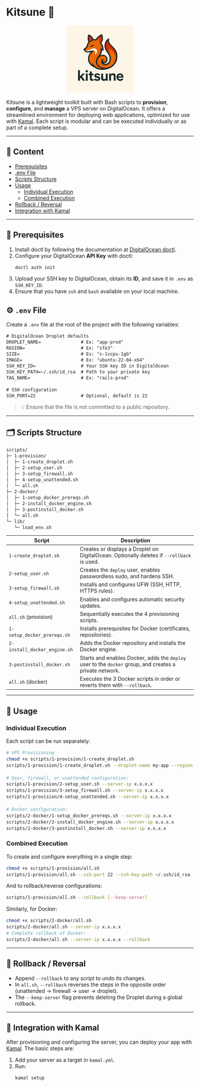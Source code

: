 # Kitsune 🦊

<p align="center">
  <img src="kitsune-logo.png" alt="Kitsune Logo" width="180"/>
</p>

Kitsune is a lightweight toolkit built with Bash scripts to **provision**, **configure**, and **manage** a VPS server on DigitalOcean. It offers a streamlined environment for deploying web applications, optimized for use with [Kamal](https://github.com/basecamp/kamal). Each script is modular and can be executed individually or as part of a complete setup.

---

## 📝 Content

- [Prerequisites](#-prerequisites)
- [.env File](#️-env-file)
- [Scripts Structure](#-scripts-structure)
- [Usage](#-usage)
  - [Individual Execution](#individual-execution)
  - [Combined Execution](#combined-execution)
- [Rollback / Reversal](#-rollback--reversal)
- [Integration with Kamal](#-integration-with-kamal)

---

## 🔑 Prerequisites

1. Install doctl by following the documentation at [DigitalOcean doctl](https://docs.digitalocean.com/reference/doctl/).
2. Configure your DigitalOcean **API Key** with doctl:
   ```bash
   doctl auth init
   ```
3. Upload your SSH key to DigitalOcean, obtain its **ID**, and save it in `.env` as `SSH_KEY_ID`.
4. Ensure that you have `ssh` and `bash` available on your local machine.

## ⚙️ `.env` File

Create a `.env` file at the root of the project with the following variables:

```dotenv
# DigitalOcean Droplet defaults
DROPLET_NAME=               # Ex: "app-prod"
REGION=                     # Ex: "sfo3"
SIZE=                       # Ex: "s-1vcpu-1gb"
IMAGE=                      # Ex: "ubuntu-22-04-x64"
SSH_KEY_ID=                 # Your SSH key ID in DigitalOcean
SSH_KEY_PATH=~/.ssh/id_rsa  # Path to your private key
TAG_NAME=                   # Ex: "rails-prod"

# SSH configuration
SSH_PORT=22                 # Optional, default is 22
```

> 💡 Ensure that the file is not committed to a public repository.

---

## 🗂️ Scripts Structure

```
scripts/
├─ 1-provision/
│  ├─ 1-create_droplet.sh
│  ├─ 2-setup_user.sh
│  ├─ 3-setup_firewall.sh
│  ├─ 4-setup_unattended.sh
│  └─ all.sh
├─ 2-docker/
│  ├─ 1-setup_docker_prereqs.sh
│  ├─ 2-install_docker_engine.sh
│  ├─ 3-postinstall_docker.sh
│  └─ all.sh
└─ lib/
   └─ load_env.sh
```

| Script                           | Description                                                                                             |
|----------------------------------|---------------------------------------------------------------------------------------------------------|
| `1-create_droplet.sh`            | Creates or displays a Droplet on DigitalOcean. Optionally deletes if `--rollback` is used.              |
| `2-setup_user.sh`                | Creates the `deploy` user, enables passwordless sudo, and hardens SSH.                                  |
| `3-setup_firewall.sh`            | Installs and configures UFW (SSH, HTTP, HTTPS rules).                                                   |
| `4-setup_unattended.sh`          | Enables and configures automatic security updates.                                                      |
| `all.sh` (provision)             | Sequentially executes the 4 provisioning scripts.                                                       |
| `1-setup_docker_prereqs.sh`      | Installs prerequisites for Docker (certificates, repositories).                                         |
| `2-install_docker_engine.sh`     | Adds the Docker repository and installs the Docker engine.                                              |
| `3-postinstall_docker.sh`        | Starts and enables Docker, adds the `deploy` user to the `docker` group, and creates a private network. |
| `all.sh` (docker)                | Executes the 3 Docker scripts in order or reverts them with `--rollback`.                               |

---

## 🚀 Usage

### Individual Execution

Each script can be run separately:

```bash
# VPS Provisioning
chmod +x scripts/1-provision/1-create_droplet.sh
scripts/1-provision/1-create_droplet.sh --droplet-name my-app --region nyc1

# User, firewall, or unattended configuration:
scripts/1-provision/2-setup_user.sh --server-ip x.x.x.x
scripts/1-provision/3-setup_firewall.sh --server-ip x.x.x.x
scripts/1-provision/4-setup_unattended.sh --server-ip x.x.x.x

# Docker configuration:
scripts/2-docker/1-setup_docker_prereqs.sh --server-ip x.x.x.x
scripts/2-docker/2-install_docker_engine.sh --server-ip x.x.x.x
scripts/2-docker/3-postinstall_docker.sh --server-ip x.x.x.x
```

### Combined Execution

To create and configure everything in a single step:

```bash
chmod +x scripts/1-provision/all.sh
scripts/1-provision/all.sh --ssh-port 22 --ssh-key-path ~/.ssh/id_rsa
```

And to rollback/reverse configurations:

```bash
scripts/1-provision/all.sh --rollback [--keep-server]
```

Similarly, for Docker:

```bash
chmod +x scripts/2-docker/all.sh
scripts/2-docker/all.sh --server-ip x.x.x.x
# Complete rollback of Docker:
scripts/2-docker/all.sh --server-ip x.x.x.x --rollback
```

---

## 🔄 Rollback / Reversal

- Append `--rollback` to any script to undo its changes.
- In `all.sh`, `--rollback` reverses the steps in the opposite order (unattended → firewall → user → droplet).
- The `--keep-server` flag prevents deleting the Droplet during a global rollback.

---

## 🔗 Integration with Kamal

After provisioning and configuring the server, you can deploy your app with [Kamal](https://github.com/basecamp/kamal). The basic steps are:

1. Add your server as a target in `kamal.yml`.
2. Run:
   ```bash
   kamal setup
   ```

